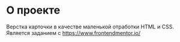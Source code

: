 # О проекте
Верстка карточки в качестве маленькой отработки HTML и CSS. Является заданием с https://www.frontendmentor.io/